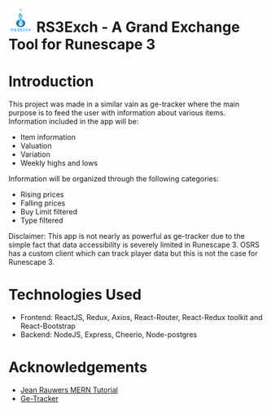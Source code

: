 # ![alt text](https://github.com/JKal24/RS3Merch/blob/local/Site/src/assets/rs3exch_logo_small.png) RS3Exch - A Grand Exchange Tool for Runescape 3

# Introduction

This project was made in a similar vain as ge-tracker where the main purpose is to feed the user with information about various items. 
Information included in the app will be:
* Item information
* Valuation
* Variation
* Weekly highs and lows

Information will be organized through the following categories:
* Rising prices
* Falling prices
* Buy Limit filtered
* Type filtered

Disclaimer: This app is not nearly as powerful as ge-tracker due to the simple fact that data accessibility is severely limited in Runescape 3.
OSRS has a custom client which can track player data but this is not the case for Runescape 3.

# Technologies Used

* Frontend: ReactJS, Redux, Axios, React-Router, React-Redux toolkit and React-Bootstrap
* Backend: NodeJS, Express, Cheerio, Node-postgres

# Acknowledgements

* [Jean Rauwers MERN Tutorial](https://github.com/jeanrauwers/mern-course-bootcamp)
* [Ge-Tracker](https://www.ge-tracker.com/)
